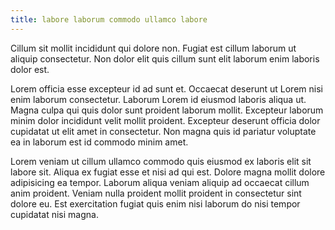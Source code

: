 ```yaml
---
title: labore laborum commodo ullamco labore
---
```


Cillum sit mollit incididunt qui dolore non. Fugiat est cillum laborum ut aliquip consectetur. Non dolor elit quis cillum sunt elit laborum enim laboris dolor est.

Lorem officia esse excepteur id ad sunt et. Occaecat deserunt ut Lorem nisi enim laborum consectetur. Laborum Lorem id eiusmod laboris aliqua ut. Magna culpa qui quis dolor sunt proident laborum mollit. Excepteur laborum minim dolor incididunt velit mollit proident. Excepteur deserunt officia dolor cupidatat ut elit amet in consectetur. Non magna quis id pariatur voluptate ea in laborum est id commodo minim amet.

Lorem veniam ut cillum ullamco commodo quis eiusmod ex laboris elit sit labore sit. Aliqua ex fugiat esse et nisi ad qui est. Dolore magna mollit dolore adipisicing ea tempor. Laborum aliqua veniam aliquip ad occaecat cillum anim proident. Veniam nulla proident mollit proident in consectetur sint dolore eu. Est exercitation fugiat quis enim nisi laborum do nisi tempor cupidatat nisi magna.